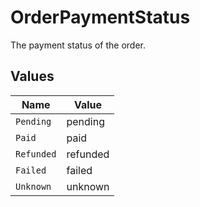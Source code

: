# OrderPaymentStatus

The payment status of the order.


## Values

| Name       | Value      |
| ---------- | ---------- |
| `Pending`  | pending    |
| `Paid`     | paid       |
| `Refunded` | refunded   |
| `Failed`   | failed     |
| `Unknown`  | unknown    |
